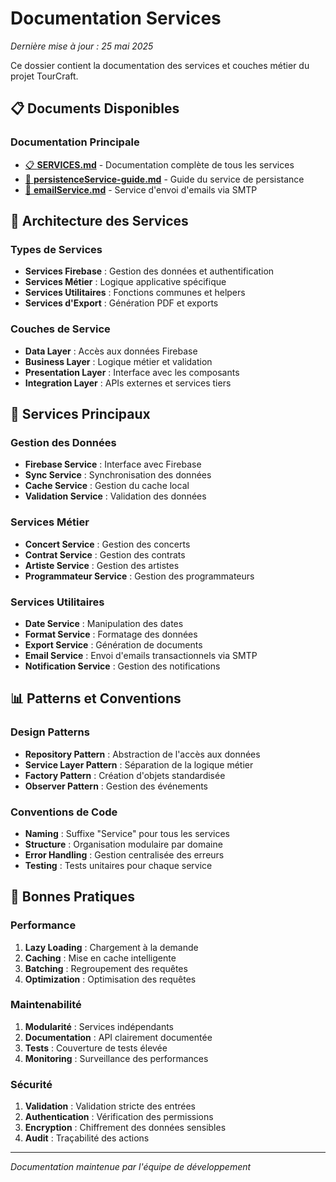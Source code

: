 # Documentation Services

*Dernière mise à jour : 25 mai 2025*

Ce dossier contient la documentation des services et couches métier du projet TourCraft.

## 📋 Documents Disponibles

### Documentation Principale
- [📋 **SERVICES.md**](./SERVICES.md) - Documentation complète de tous les services
- [💾 **persistenceService-guide.md**](./persistenceService-guide.md) - Guide du service de persistance
- [📧 **emailService.md**](./emailService.md) - Service d'envoi d'emails via SMTP

## 🎯 Architecture des Services

### Types de Services
- **Services Firebase** : Gestion des données et authentification
- **Services Métier** : Logique applicative spécifique
- **Services Utilitaires** : Fonctions communes et helpers
- **Services d'Export** : Génération PDF et exports

### Couches de Service
- **Data Layer** : Accès aux données Firebase
- **Business Layer** : Logique métier et validation
- **Presentation Layer** : Interface avec les composants
- **Integration Layer** : APIs externes et services tiers

## 🔧 Services Principaux

### Gestion des Données
- **Firebase Service** : Interface avec Firebase
- **Sync Service** : Synchronisation des données
- **Cache Service** : Gestion du cache local
- **Validation Service** : Validation des données

### Services Métier
- **Concert Service** : Gestion des concerts
- **Contrat Service** : Gestion des contrats
- **Artiste Service** : Gestion des artistes
- **Programmateur Service** : Gestion des programmateurs

### Services Utilitaires
- **Date Service** : Manipulation des dates
- **Format Service** : Formatage des données
- **Export Service** : Génération de documents
- **Email Service** : Envoi d'emails transactionnels via SMTP
- **Notification Service** : Gestion des notifications

## 📊 Patterns et Conventions

### Design Patterns
- **Repository Pattern** : Abstraction de l'accès aux données
- **Service Layer Pattern** : Séparation de la logique métier
- **Factory Pattern** : Création d'objets standardisée
- **Observer Pattern** : Gestion des événements

### Conventions de Code
- **Naming** : Suffixe "Service" pour tous les services
- **Structure** : Organisation modulaire par domaine
- **Error Handling** : Gestion centralisée des erreurs
- **Testing** : Tests unitaires pour chaque service

## 🚀 Bonnes Pratiques

### Performance
1. **Lazy Loading** : Chargement à la demande
2. **Caching** : Mise en cache intelligente
3. **Batching** : Regroupement des requêtes
4. **Optimization** : Optimisation des requêtes

### Maintenabilité
1. **Modularité** : Services indépendants
2. **Documentation** : API clairement documentée
3. **Tests** : Couverture de tests élevée
4. **Monitoring** : Surveillance des performances

### Sécurité
1. **Validation** : Validation stricte des entrées
2. **Authentication** : Vérification des permissions
3. **Encryption** : Chiffrement des données sensibles
4. **Audit** : Traçabilité des actions

---

*Documentation maintenue par l'équipe de développement* 
